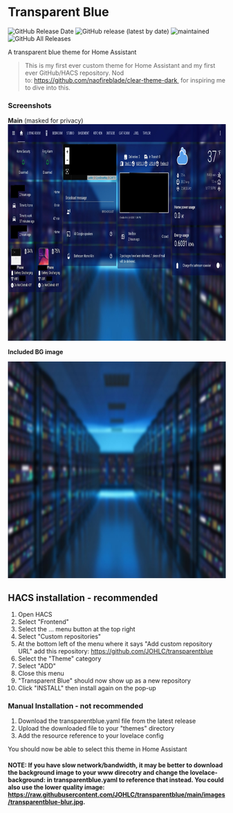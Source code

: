# Transparent Blue
<img alt="GitHub Release Date" src="https://img.shields.io/github/release-date/johlc/transparentblue"> ![GitHub release (latest by date)](https://img.shields.io/github/v/release/johlc/transparentblue?label=Version&style=flat-square&labelColor=2ea9f4&color=1473ae)
 ![maintained](https://img.shields.io/maintenance/yes/2020.svg?style=flat-square&labelColor=2ea9f4&color=1473ae) ![GitHub All Releases](https://img.shields.io/github/downloads/johlc/transparentblue/total?&label=Total%20Downloads&style=flat-square&labelColor=2ea9f4&color=1473ae)
  
A transparent blue theme for Home Assistant 
> This is my first ever custom theme for Home Assistant and my first ever GitHub/HACS repository. 
Nod to: https://github.com/naofireblade/clear-theme-dark 
for inspiring me to dive into this.

### Screenshots
**Main** (masked for privacy)
<img src="https://github.com/JOHLC/transparentblue/raw/main/images/screenshots/sc1.jpg?raw=true" alt="Screenshot 1" width="auto" height="500">

**Included BG image**

<img src="https://github.com/JOHLC/transparentblue/blob/main/images/transparentblue-blur.jpg?raw=true" alt="Screenshot 1" width="auto" height="500">

## HACS installation - recommended 
1. Open HACS
2. Select "Frontend"
3. Select the ... menu button at the top right
4. Select "Custom repositories"
5. At the bottom left of the menu where it says "Add custom repository URL" add this repository: https://github.com/JOHLC/transparentblue
6. Select the "Theme" category
7. Select "ADD"
8. Close this menu
9. "Transparent Blue" should now show up as a new repository
10. Click "INSTALL" then install again on the pop-up

### Manual Installation - not recommended 
1. Download the transparentblue.yaml file from the latest release
2. Upload the downloaded file to your "themes" directory
3. Add the resource reference to your lovelace config

You should now be able to select this theme in Home Assistant

#### NOTE: If you have slow network/bandwidth, it may be better to download the background image to your www direcotry and change the lovelace-background: in transparentblue.yaml to reference that instead. You could also use the lower quality image: https://raw.githubusercontent.com/JOHLC/transparentblue/main/images/transparentblue-blur.jpg.
